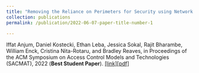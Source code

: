 ```yaml
---
title: "Removing the Reliance on Perimeters for Security using Network Views"
collection: publications
permalink: /publication/2022-06-07-paper-title-number-1

---
```

Iffat Anjum, Daniel Kostecki, Ethan Leba, Jessica Sokal, Rajit Bharambe, William Enck, Cristina Nita-Rotaru, and Bradley Reaves, in Proceedings of the ACM Symposium on Access Control Models and Technologies (SACMAT), 2022 (**Best  Student Paper**). [[link]](https://dl.acm.org/doi/10.1145/3532105.3535029)[[pdf]](https://enck.org/pubs/anjum-sacmat22.pdf)
